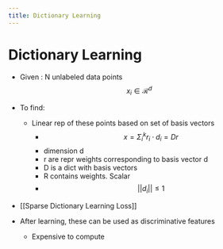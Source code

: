 ```yaml
---
title: Dictionary Learning
---
```


# Dictionary Learning
- Given : N unlabeled data points $$x_i \in \mathcal{R}^d$$
- To find:
	- Linear rep of these points based on set of basis vectors
		- $$x = \Sigma_i^k r_i \cdot d_i = Dr$$
		- dimension d
		- r are repr weights corresponding to basis vector d
		- D is a dict with basis vectors
		- R contains weights. Scalar
		- $$||d_i|| \leq 1$$
- [[Sparse Dictionary Learning Loss]]

- After learning, these can be used as discriminative features
	- Expensive to compute












































